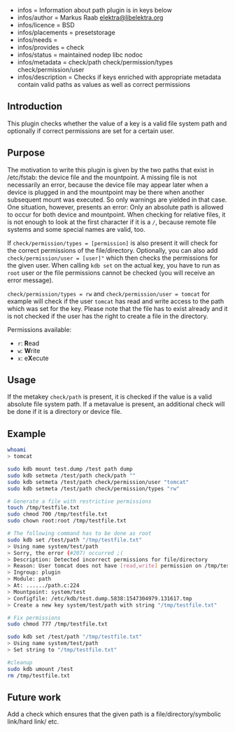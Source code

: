 - infos = Information about path plugin is in keys below
- infos/author = Markus Raab <elektra@libelektra.org>
- infos/licence = BSD
- infos/placements = presetstorage
- infos/needs =
- infos/provides = check
- infos/status = maintained nodep libc nodoc
- infos/metadata = check/path check/permission/types check/permission/user
- infos/description = Checks if keys enriched with appropriate metadata contain valid paths as values as well
as correct permissions

## Introduction

This plugin checks whether the value of a key is a valid file system path and optionally if
correct permissions are set for a certain user.

## Purpose

The motivation to write this plugin is given by the two paths that exist
in /etc/fstab: the device file and the mountpoint. A missing file is
not necessarily an error, because the device file may appear later when
a device is plugged in and the mountpoint may be there when another
subsequent mount was executed. So only warnings are yielded in that
case. One situation, however, presents an error: Only an absolute path
is allowed to occur for both device and mountpoint. When checking for
relative files, it is not enough to look at the first character if it is
a `/`, because remote file systems and some special names are valid, too.

If `check/permission/types = [permission]` is also present it will check for the correct permissions
of the file/directory. Optionally, you can also add `check/permission/user = [user]"` which then checks the permissions
for the given user. When calling `kdb set` on the actual key, you have to run as `root` user
or the file permissions cannot be checked (you will receive an error message).

 `check/permission/types = rw` and `check/permission/user = tomcat` for example will check if the user
`tomcat` has read and write access to the path which was set for the key. Please note that the file has to exist already
and it is not checked if the user has the right to create a file in the directory.

 Permissions available:
 - `r`: **R**ead
 - `w`: **W**rite
 - `x`: e**X**ecute

## Usage

If the metakey `check/path` is present, it is checked if the value is a
valid absolute file system path. If a metavalue is present, an additional
check will be done if it is a directory or device file.

## Example
```sh
whoami
> tomcat

sudo kdb mount test.dump /test path dump
sudo kdb setmeta /test/path check/path ""
sudo kdb setmeta /test/path check/permission/user "tomcat"
sudo kdb setmeta /test/path check/permission/types "rw"

# Generate a file with restrictive permissions
touch /tmp/testfile.txt
sudo chmod 700 /tmp/testfile.txt
sudo chown root:root /tmp/testfile.txt

# The following command has to be done as root
sudo kdb set /test/path "/tmp/testfile.txt"
> Using name system/test/path
> Sorry, the error (#207) occurred ;(
> Description: Detected incorrect permissions for file/directory
> Reason: User tomcat does not have [read,write] permission on /tmp/testfile.txt
> Ingroup: plugin
> Module: path
> At: ....../path.c:224
> Mountpoint: system/test
> Configfile: /etc/kdb/test.dump.5838:1547304979.131617.tmp
> Create a new key system/test/path with string "/tmp/testfile.txt"

# Fix permissions
sudo chmod 777 /tmp/testfile.txt

sudo kdb set /test/path "/tmp/testfile.txt"
> Using name system/test/path
> Set string to "/tmp/testfile.txt"

#cleanup
sudo kdb umount /test
rm /tmp/testfile.txt
```

## Future work
Add a check which ensures that the given path is a file/directory/symbolic link/hard link/ etc.